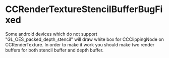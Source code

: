 # CCRenderTextureStencilBufferBugFixed
Some android devices which do not support "GL_OES_packed_depth_stencil" will draw white box for CCClippingNode on CCRenderTexture. In order to make it work you should make two render buffers for  both stencil buffer and depth buffer. 
